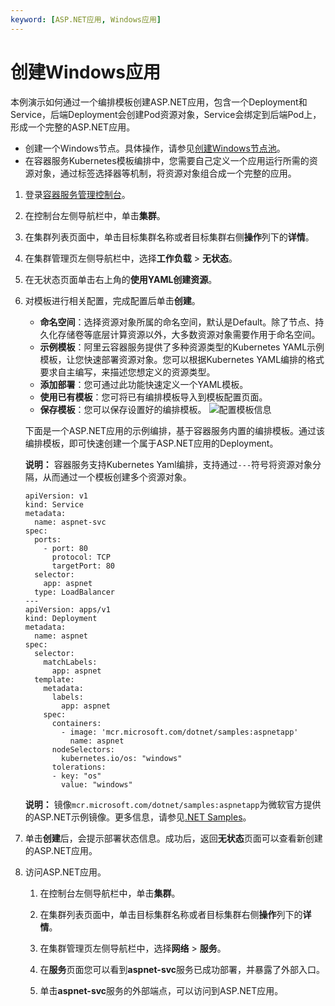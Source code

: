 ```yaml
---
keyword: [ASP.NET应用, Windows应用]
---
```


# 创建Windows应用

本例演示如何通过一个编排模板创建ASP.NET应用，包含一个Deployment和Service，后端Deployment会创建Pod资源对象，Service会绑定到后端Pod上，形成一个完整的ASP.NET应用。

-   创建一个Windows节点。具体操作，请参见[创建Windows节点池](/cn.zh-CN/Kubernetes集群用户指南/Windows容器/创建Windows节点池.md)。
-   在容器服务Kubernetes模板编排中，您需要自己定义一个应用运行所需的资源对象，通过标签选择器等机制，将资源对象组合成一个完整的应用。

1.  登录[容器服务管理控制台](https://cs.console.aliyun.com)。

2.  在控制台左侧导航栏中，单击**集群**。

3.  在集群列表页面中，单击目标集群名称或者目标集群右侧**操作**列下的**详情**。

4.  在集群管理页左侧导航栏中，选择**工作负载** \> **无状态**。

5.  在无状态页面单击右上角的**使用YAML创建资源**。

6.  对模板进行相关配置，完成配置后单击**创建**。

    -   **命名空间**：选择资源对象所属的命名空间，默认是Default。除了节点、持久化存储卷等底层计算资源以外，大多数资源对象需要作用于命名空间。
    -   **示例模板**：阿里云容器服务提供了多种资源类型的Kubernetes YAML示例模板，让您快速部署资源对象。您可以根据Kubernetes YAML编排的格式要求自主编写，来描述您想定义的资源类型。
    -   **添加部署**：您可通过此功能快速定义一个YAML模板。
    -   **使用已有模板**：您可将已有编排模板导入到模板配置页面。
    -   **保存模板**：您可以保存设置好的编排模板。
    ![配置模板信息](https://static-aliyun-doc.oss-accelerate.aliyuncs.com/assets/img/zh-CN/1206659951/p41759.png)

    下面是一个ASP.NET应用的示例编排，基于容器服务内置的编排模板。通过该编排模板，即可快速创建一个属于ASP.NET应用的Deployment。

    **说明：** 容器服务支持Kubernetes Yaml编排，支持通过`---`符号将资源对象分隔，从而通过一个模板创建多个资源对象。

    ```
    apiVersion: v1
    kind: Service
    metadata:
      name: aspnet-svc
    spec:
      ports:
        - port: 80
          protocol: TCP
          targetPort: 80
      selector:
        app: aspnet
      type: LoadBalancer
    ---
    apiVersion: apps/v1
    kind: Deployment
    metadata:
      name: aspnet
    spec:
      selector:
        matchLabels:
          app: aspnet
      template:
        metadata:
          labels:
            app: aspnet
        spec:
          containers:
            - image: 'mcr.microsoft.com/dotnet/samples:aspnetapp'
              name: aspnet
          nodeSelectors:
            kubernetes.io/os: "windows"
          tolerations:
          - key: "os"
            value: "windows"
    ```

    **说明：** 镜像`mcr.microsoft.com/dotnet/samples:aspnetapp`为微软官方提供的ASP.NET示例镜像。更多信息，请参见[.NET Samples](https://hub.docker.com/_/microsoft-dotnet-samples)。

7.  单击**创建**后，会提示部署状态信息。成功后，返回**无状态**页面可以查看新创建的ASP.NET应用。

8.  访问ASP.NET应用。

    1.  在控制台左侧导航栏中，单击**集群**。

    2.  在集群列表页面中，单击目标集群名称或者目标集群右侧**操作**列下的**详情**。

    3.  在集群管理页左侧导航栏中，选择**网络** \> **服务**。

    4.  在**服务**页面您可以看到**aspnet-svc**服务已成功部署，并暴露了外部入口。

    5.  单击**aspnet-svc**服务的外部端点，可以访问到ASP.NET应用。


